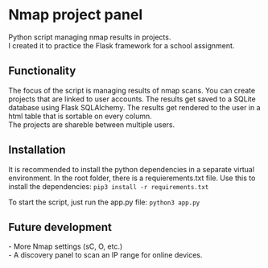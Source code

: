 <h1>Nmap project panel</h1>

<p>Python script managing nmap results in projects.<br>
I created it to practice the Flask framework for a school assignment.</p>

<h2>Functionality</h2>
<p>The focus of the script is managing results of nmap scans. You can create projects that are linked to user accounts.
The results get saved to a SQLite database using Flask SQLAlchemy. The results get rendered to the user in a html table that is sortable on every
column.
</br>
The projects are shareble between multiple users. 

<h2>Installation</h2>
<p>It is recommended to install the python dependencies in a separate virtual environment.
In the root folder, there is a requierements.txt file. Use this to install the dependencies:
<code>pip3 install -r requirements.txt</code></p>
<p>To start the script, just run the app.py file: <code>python3 app.py</code></p>

<h2>Future development</h2>
<p> - More Nmap settings (sC, O, etc.)<br>
    - A discovery panel to scan an IP range for online devices.</p>


